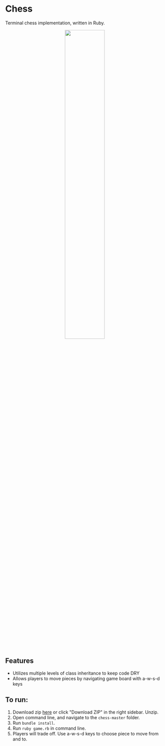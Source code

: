 # Chess
Terminal chess implementation, written in Ruby.

<center>
  <img src="https://dl.dropboxusercontent.com/u/2330299/capstone/chess.gif" width="50%">
</center>

## Features

* Utilizes multiple levels of class inheritance to keep code DRY
* Allows players to move pieces by navigating  game board with a-w-s-d keys

## To run:
  1. Download zip [here](http://github.com/karenling/chess/archive/master.zip) or click "Download ZIP" in the right sidebar. Unzip.
  2. Open command line, and navigate to the `chess-master` folder.
  3. Run `bundle install`.
  4. Run `ruby game.rb` in command line.
  5. Players will trade off. Use a-w-s-d keys to choose piece to move from and to.
